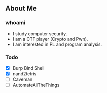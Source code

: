 ## About Me

### whoami

- I study computer security.
- I am a CTF player (Crypto and Pwn).
- I am interested in PL and program analysis.

### Todo

- [x] Burp Bind Shell
- [x] nand2tetris
- [ ] Caveman
- [ ] AutomateAllTheThings
